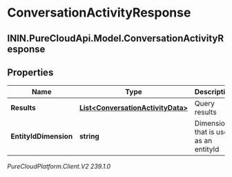 # ConversationActivityResponse

## ININ.PureCloudApi.Model.ConversationActivityResponse

## Properties

|Name | Type | Description | Notes|
|------------ | ------------- | ------------- | -------------|
| **Results** | [**List&lt;ConversationActivityData&gt;**](ConversationActivityData) | Query results | [optional] |
| **EntityIdDimension** | **string** | Dimension that is used as an entityId | [optional] |



_PureCloudPlatform.Client.V2 239.1.0_
